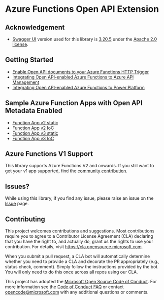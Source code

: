 # Azure Functions Open API Extension #

## Acknowledgement ##

* [Swagger UI](https://github.com/swagger-api/swagger-ui) version used for this library is [3.20.5](https://github.com/swagger-api/swagger-ui/releases/tag/v3.20.5) under the [Apache 2.0 license](https://opensource.org/licenses/Apache-2.0).


## Getting Started ##

* [Enable Open API documents to your Azure Functions HTTP Trigger](docs/enable-open-api-endpoints.md)
* [Integrating Open API-enabled Azure Functions to Azure API Management](docs/integrate-with-apim.md)
* [Integrating Open API-enabled Azure Functions to Power Platform](docs/integrate-with-powerplatform.md)


## Sample Azure Function Apps with Open API Metadata Enabled ##

* [Function App v2 static](samples/Microsoft.Azure.WebJobs.Extensions.OpenApi.FunctionApp.V2Static)
* [Function App v2 IoC](samples/Microsoft.Azure.WebJobs.Extensions.OpenApi.FunctionApp.V2IoC)
* [Function App v3 static](samples/Microsoft.Azure.WebJobs.Extensions.OpenApi.FunctionApp.V3Static)
* [Function App v3 IoC](samples/Microsoft.Azure.WebJobs.Extensions.OpenApi.FunctionApp.V3IoC)


## Azure Functions V1 Support ##

This library supports Azure Functions V2 and onwards. If you still want to get your v1 app supported, find the [community contribution](https://github.com/aliencube/AzureFunctions.Extensions).


## Issues? ##

While using this library, if you find any issue, please raise an issue on the [Issue](https://github.com/Azure/azure-functions-openapi-extension/issues) page.


## Contributing ##

This project welcomes contributions and suggestions.  Most contributions require you to agree to a
Contributor License Agreement (CLA) declaring that you have the right to, and actually do, grant us
the rights to use your contribution. For details, visit https://cla.opensource.microsoft.com.

When you submit a pull request, a CLA bot will automatically determine whether you need to provide
a CLA and decorate the PR appropriately (e.g., status check, comment). Simply follow the instructions
provided by the bot. You will only need to do this once across all repos using our CLA.

This project has adopted the [Microsoft Open Source Code of Conduct](https://opensource.microsoft.com/codeofconduct/).
For more information see the [Code of Conduct FAQ](https://opensource.microsoft.com/codeofconduct/faq/) or
contact [opencode@microsoft.com](mailto:opencode@microsoft.com) with any additional questions or comments.
